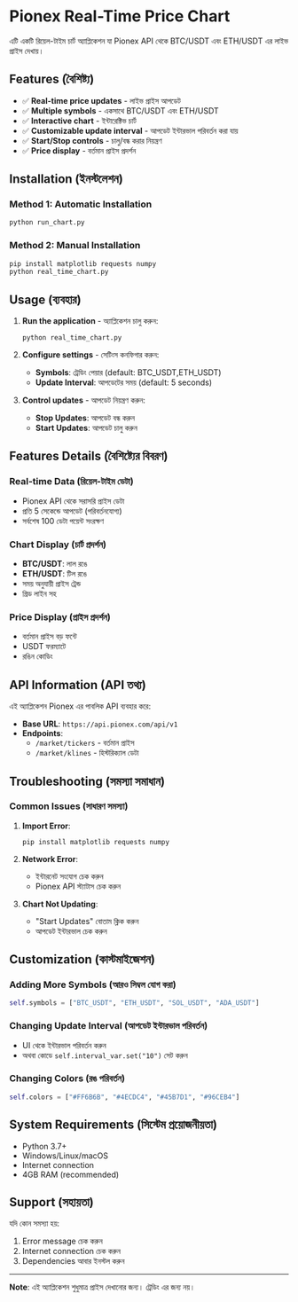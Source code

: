 # Pionex Real-Time Price Chart

এটি একটি রিয়েল-টাইম চার্ট অ্যাপ্লিকেশন যা Pionex API থেকে BTC/USDT এবং ETH/USDT এর লাইভ প্রাইস দেখায়।

## Features (বৈশিষ্ট্য)

- ✅ **Real-time price updates** - লাইভ প্রাইস আপডেট
- ✅ **Multiple symbols** - একসাথে BTC/USDT এবং ETH/USDT
- ✅ **Interactive chart** - ইন্টারেক্টিভ চার্ট
- ✅ **Customizable update interval** - আপডেট ইন্টারভাল পরিবর্তন করা যায়
- ✅ **Start/Stop controls** - চালু/বন্ধ করার নিয়ন্ত্রণ
- ✅ **Price display** - বর্তমান প্রাইস প্রদর্শন

## Installation (ইনস্টলেশন)

### Method 1: Automatic Installation
```bash
python run_chart.py
```

### Method 2: Manual Installation
```bash
pip install matplotlib requests numpy
python real_time_chart.py
```

## Usage (ব্যবহার)

1. **Run the application** - অ্যাপ্লিকেশন চালু করুন:
   ```bash
   python real_time_chart.py
   ```

2. **Configure settings** - সেটিংস কনফিগার করুন:
   - **Symbols**: ট্রেডিং পেয়ার (default: BTC_USDT,ETH_USDT)
   - **Update Interval**: আপডেটের সময় (default: 5 seconds)

3. **Control updates** - আপডেট নিয়ন্ত্রণ করুন:
   - **Stop Updates**: আপডেট বন্ধ করুন
   - **Start Updates**: আপডেট চালু করুন

## Features Details (বৈশিষ্ট্যের বিবরণ)

### Real-time Data (রিয়েল-টাইম ডেটা)
- Pionex API থেকে সরাসরি প্রাইস ডেটা
- প্রতি 5 সেকেন্ডে আপডেট (পরিবর্তনযোগ্য)
- সর্বশেষ 100 ডেটা পয়েন্ট সংরক্ষণ

### Chart Display (চার্ট প্রদর্শন)
- **BTC/USDT**: লাল রঙে
- **ETH/USDT**: টিল রঙে
- সময় অনুযায়ী প্রাইস ট্রেন্ড
- গ্রিড লাইন সহ

### Price Display (প্রাইস প্রদর্শন)
- বর্তমান প্রাইস বড় ফন্টে
- USDT ফরম্যাটে
- রঙিন কোডিং

## API Information (API তথ্য)

এই অ্যাপ্লিকেশন Pionex এর পাবলিক API ব্যবহার করে:
- **Base URL**: `https://api.pionex.com/api/v1`
- **Endpoints**: 
  - `/market/tickers` - বর্তমান প্রাইস
  - `/market/klines` - হিস্টরিক্যাল ডেটা

## Troubleshooting (সমস্যা সমাধান)

### Common Issues (সাধারণ সমস্যা)

1. **Import Error**:
   ```bash
   pip install matplotlib requests numpy
   ```

2. **Network Error**:
   - ইন্টারনেট সংযোগ চেক করুন
   - Pionex API স্ট্যাটাস চেক করুন

3. **Chart Not Updating**:
   - "Start Updates" বোতাম ক্লিক করুন
   - আপডেট ইন্টারভাল চেক করুন

## Customization (কাস্টমাইজেশন)

### Adding More Symbols (আরও সিম্বল যোগ করা)
```python
self.symbols = ["BTC_USDT", "ETH_USDT", "SOL_USDT", "ADA_USDT"]
```

### Changing Update Interval (আপডেট ইন্টারভাল পরিবর্তন)
- UI থেকে ইন্টারভাল পরিবর্তন করুন
- অথবা কোডে `self.interval_var.set("10")` সেট করুন

### Changing Colors (রঙ পরিবর্তন)
```python
self.colors = ["#FF6B6B", "#4ECDC4", "#45B7D1", "#96CEB4"]
```

## System Requirements (সিস্টেম প্রয়োজনীয়তা)

- Python 3.7+
- Windows/Linux/macOS
- Internet connection
- 4GB RAM (recommended)

## Support (সহায়তা)

যদি কোন সমস্যা হয়:
1. Error message চেক করুন
2. Internet connection চেক করুন
3. Dependencies আবার ইনস্টল করুন

---

**Note**: এই অ্যাপ্লিকেশন শুধুমাত্র প্রাইস দেখানোর জন্য। ট্রেডিং এর জন্য নয়। 